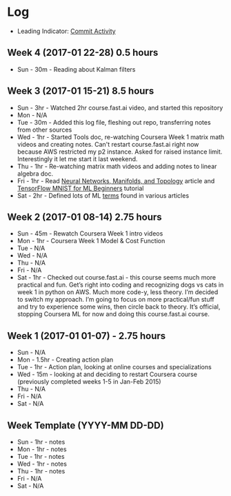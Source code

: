 # Log

- Leading Indicator: [Commit Activity](https://github.com/sbecker/machine-learning/graphs/commit-activity)

## Week 4 (2017-01 22-28) 0.5 hours
- Sun - 30m - Reading about Kalman filters

## Week 3 (2017-01 15-21) 8.5 hours
- Sun - 3hr - Watched 2hr course.fast.ai video, and started this repository
- Mon - N/A
- Tue - 30m - Added this log file, fleshing out repo, transferring notes from other sources
- Wed - 1hr - Started Tools doc, re-watching Coursera Week 1 matrix math videos and creating notes. Can't restart course.fast.ai right now because AWS restricted my p2 instance. Asked for raised instance limit. Interestingly it let me start it last weekend.
- Thu - 1hr - Re-watching matrix math videos and adding notes to linear algebra doc.
- Fri - 1hr - Read [Neural Networks, Manifolds, and Topology](http://colah.github.io/posts/2014-03-NN-Manifolds-Topology/) article and [TensorFlow MNIST for ML Beginners](https://www.tensorflow.org/tutorials/mnist/beginners/) tutorial
- Sat - 2hr - Defined lots of ML [terms](https://github.com/sbecker/machine-learning/blob/master/terminology.md) found in various articles

## Week 2 (2017-01 08-14) 2.75 hours
- Sun - 45m - Rewatch Coursera Week 1 intro videos
- Mon - 1hr - Coursera Week 1 Model & Cost Function
- Tue - N/A
- Wed - N/A
- Thu - N/A
- Fri - N/A
- Sat - 1hr - Checked out course.fast.ai - this course seems much more practical and fun. Get’s right into coding and recognizing dogs vs cats in week 1 in python on AWS. Much more code-y, less theory. I’m decided to switch my approach. I’m going to focus on more practical/fun stuff and try to experience some wins, then circle back to theory. It’s official, stopping Coursera ML for now and doing this course.fast.ai course.

## Week 1 (2017-01 01-07) - 2.75 hours
- Sun - N/A
- Mon - 1.5hr - Creating action plan
- Tue - 1hr - Action plan, looking at online courses and specializations
- Wed - 15m - looking at and deciding to restart Coursera course (previously completed weeks 1-5 in Jan-Feb 2015)
- Thu - N/A
- Fri - N/A
- Sat - N/A




## Week Template (YYYY-MM DD-DD)
- Sun - 1hr - notes
- Mon - 1hr - notes
- Tue - 1hr - notes
- Wed - 1hr - notes
- Thu - 1hr - notes
- Fri - N/A
- Sat - N/A
